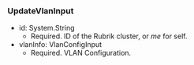 ### UpdateVlanInput


- id: System.String
  - Required. ID of the Rubrik cluster, or *me* for self.
- vlanInfo: VlanConfigInput
  - Required. VLAN Configuration.
